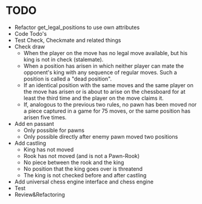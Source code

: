 # TODO

* Refactor get_legal_positions to use own attributes
* Code Todo's
* Test Check, Checkmate and related things
* Check draw
    * When the player on the move has no legal move available, but his king is not in check (stalemate).
    * When a position has arisen in which neither player can mate the opponent's king with any sequence of regular moves. Such a position is called a "dead position".
    * If an identical position with the same moves and the same player on the move has arisen or is about to arise on the chessboard for at least the third time and the player on the move claims it.
    * If, analogous to the previous two rules, no pawn has been moved nor a piece captured in a game for 75 moves, or the same position has arisen five times.
* Add en passant
    * Only possible for pawns
    * Only possible directly after enemy pawn moved two positions
* Add castling
    * King has not moved
    * Rook has not moved (and is not a Pawn-Rook)
    * No piece between the rook and the king
    * No position that the king goes over is threatend
    * The king is not checked before and after castling
* Add universal chess engine interface and chess engine
* Test
* Review&Refactoring
